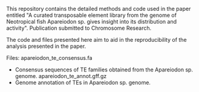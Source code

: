 This repository contains the detailed methods and code used in the paper entitled "A curated transposable element library from the genome of Neotropical fish Apareiodon sp. gives insight into its distribution and activity". Publication submitted to Chromosome Research.

The code and files presented here aim to aid in the reproducibility of the analysis presented in the paper.

Files:
apareiodon_te_consensus.fa
- Consensus sequences of TE families obtained from the Apareiodon sp. genome.
apareiodon_te_annot.gff.gz
- Genome annotation of TEs in Apareiodon sp. genome.
